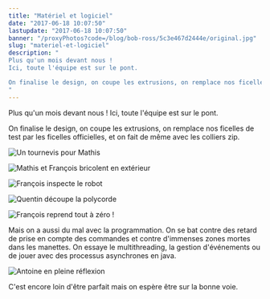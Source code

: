 ```yaml
---
title: "Matériel et logiciel"
date: "2017-06-18 10:07:50"
lastupdate: "2017-06-18 10:07:50"
banner: "/proxyPhotos?code=/blog/bob-ross/5c3e467d2444e/original.jpg"
slug: "materiel-et-logiciel"
description: " 
Plus qu'un mois devant nous !
Ici, toute l'équipe est sur le pont.

On finalise le design, on coupe les extrusions, on remplace nos ficelles de test 
"
---
```

Plus qu'un mois devant nous !
Ici, toute l'équipe est sur le pont.

On finalise le design, on coupe les extrusions, on remplace nos ficelles de test par les ficelles officielles, et on fait de même avec les colliers zip.

![Un tournevis pour Mathis](/proxyPhotos?code=/blog/bob-ross/5c3e467daa230/50.jpg "Un tournevis pour Mathis")

![Mathis et François bricolent en extérieur](/proxyPhotos?code=/blog/bob-ross/5c3e467e4f8eb/50.jpg "Mathis et François bricolent en extérieur")

![François inspecte le robot](/proxyPhotos?code=/blog/bob-ross/5c3e467eb6fab/50.jpg "François inspecte le robot")

![Quentin découpe la polycorde](/proxyPhotos?code=/blog/bob-ross/5c3e467f5348c/50.jpg "Quentin découpe la polycorde")

![François reprend tout à zéro !](/proxyPhotos?code=/blog/bob-ross/5c3e467d2444e/50.jpg "François reprend tout à zéro !")

Mais on a aussi du mal avec la programmation.
On se bat contre des retard de prise en compte des commandes et contre d'immenses zones mortes dans les manettes.
On essaye le multithreading, la gestion d'événements ou de jouer avec des processus asynchrones en java.

![Antoine en pleine réflexion](/proxyPhotos?code=/blog/bob-ross/5c3e46800d59c/50.jpg "Antoine en pleine réflexion")

C'est encore loin d'être parfait mais on espère être sur la bonne voie.
    